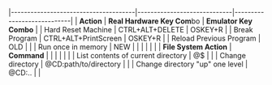 |--------------------------------------|-----------------------------|----------------------------|
| **Action**                           | **Real Hardware Key Com**bo | **Emulator Key Combo**     |
| Hard Reset Machine                   | CTRL+ALT+DELETE             | OSKEY+R                    |
| Break Program                        | CTRL+ALT+PrintScreen        | OSKEY+R                    |
| Reload Previous Program              | OLD                         |                            |
| Run once in memory                   | NEW                         |                            |
|                                      |                             |                            |
| **File System Action**               | **Command**                 |                            |
|                                      |                             |                            |
| List contents of current directory   | @$                          |                            |
| Change directory                     | @CD:path/to/directory       |                            |
| Change directory "up" one level      | @CD:..                      |                            |
